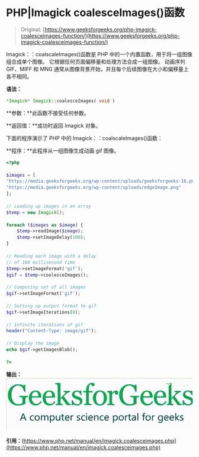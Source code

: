 # PHP|Imagick coalesceImages()函数

> Original: [https://www.geeksforgeeks.org/php-imagick-coalesceimages-function/](https://www.geeksforgeeks.org/php-imagick-coalesceimages-function/)

Imagick：：coalscaleImages()函数是 PHP 中的一个内置函数，用于将一组图像组合成单个图像。 它根据任何页面偏移量和处理方法合成一组图像。 动画序列 GIF、MIFF 和 MNG 通常从图像背景开始，并且每个后续图像在大小和偏移量上各不相同。

**语法：**

```php
*Imagick* Imagick::coalesceImages( void )
```

**参数：**此函数不接受任何参数。

**返回值：**成功时返回 Imagick 对象。

下面的程序演示了 PHP 中的 Imagick：：coalscaleImages()函数：

**程序：**此程序从一组图像生成动画 gif 图像。

```php
<?php

$images = [
"https://media.geeksforgeeks.org/wp-content/uploads/geeksforgeeks-16.png",
"https://media.geeksforgeeks.org/wp-content/uploads/edgeImage.png"
];

// Loading up images in an array 
$temp = new Imagick();

foreach ($images as $image) {
    $temp->readImage($image);
    $temp->setImageDelay(100);
}

// Reading each image with a delay
// of 100 millisecond time
$temp->setImageFormat('gif');
$gif = $temp->coalesceImages();

// Composing set of all images
$gif->setImageFormat('gif');

// Setting up output format to gif
$gif->setImageIterations(0);

// Infinite iterations of gif
header("Content-Type: image/gif");

// Display the image
echo $gif->getImagesBlob();

?>
```

**输出：**
![image file](img/bf2cb880a3c2f31800968ce58034a247.png)

**引用：**[https://www.php.net/manual/en/imagick.coalesceimages.php](https://www.php.net/manual/en/imagick.coalesceimages.php)